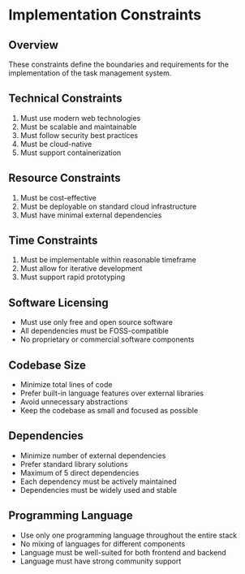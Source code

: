 # Implementation Constraints

## Overview
These constraints define the boundaries and requirements for the implementation of the task management system.

## Technical Constraints
1. Must use modern web technologies
2. Must be scalable and maintainable
3. Must follow security best practices
4. Must be cloud-native
5. Must support containerization

## Resource Constraints
1. Must be cost-effective
2. Must be deployable on standard cloud infrastructure
3. Must have minimal external dependencies

## Time Constraints
1. Must be implementable within reasonable timeframe
2. Must allow for iterative development
3. Must support rapid prototyping

## Software Licensing
   - Must use only free and open source software
   - All dependencies must be FOSS-compatible
   - No proprietary or commercial software components

## Codebase Size
   - Minimize total lines of code
   - Prefer built-in language features over external libraries
   - Avoid unnecessary abstractions
   - Keep the codebase as small and focused as possible

## Dependencies
   - Minimize number of external dependencies
   - Prefer standard library solutions
   - Maximum of 5 direct dependencies
   - Each dependency must be actively maintained
   - Dependencies must be widely used and stable

## Programming Language
   - Use only one programming language throughout the entire stack
   - No mixing of languages for different components
   - Language must be well-suited for both frontend and backend
   - Language must have strong community support 